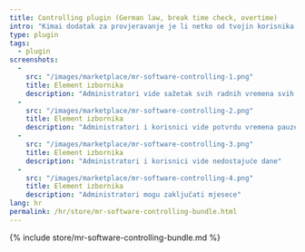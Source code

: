```yaml
---
title: Controlling plugin (German law, break time check, overtime)
intro: "Kimai dodatak za provjeravanje je li netko od tvojin korisnika prekršio njemački zakon o pauzama + usporedba nominalnog i stvarnog radnog vremena + prikaz prekovremenog rada"
type: plugin
tags:
  - plugin
screenshots:
  - 
    src: "/images/marketplace/mr-software-controlling-1.png"
    title: Element izbornika
    description: "Administratori vide sažetak svih radnih vremena svih korisnika"
  - 
    src: "/images/marketplace/mr-software-controlling-2.png"
    title: Element izbornika
    description: "Administratori i korisnici vide potvrdu vremena pauze"
  - 
    src: "/images/marketplace/mr-software-controlling-3.png"
    title: Element izbornika
    description: "Administratori i korisnici vide nedostajuće dane"
  - 
    src: "/images/marketplace/mr-software-controlling-4.png"
    title: Element izbornika
    description: "Administratori mogu zaključati mjesece"
lang: hr
permalink: /hr/store/mr-software-controlling-bundle.html
---
```


{% include store/mr-software-controlling-bundle.md %}
